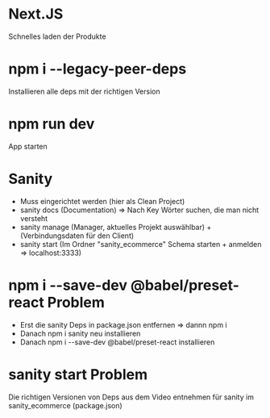# Next.JS
Schnelles laden der Produkte

# npm i --legacy-peer-deps
Installieren alle deps mit der richtigen Version

# npm run dev
App starten

# Sanity
- Muss eingerichtet werden (hier als Clean Project)
- sanity docs (Documentation) => Nach Key Wörter suchen, die man nicht versteht
- sanity manage (Manager, aktuelles Projekt auswählbar) + (Verbindungsdaten für den Client)
- sanity start (Im Ordner "sanity_ecommerce" Schema starten + anmelden => localhost:3333)

# npm i --save-dev @babel/preset-react Problem
- Erst die sanity Deps in package.json entfernen => dannn npm i
- Danach npm i sanity neu installieren
- Danach npm i --save-dev @babel/preset-react installieren

# sanity start Problem
Die richtigen Versionen von Deps aus dem Video entnehmen für sanity im sanity_ecommerce (package.json)